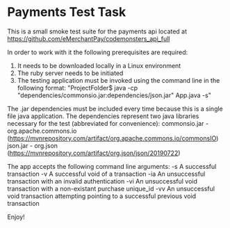 # Payments Test Task

This is a small smoke test suite for the payments api located at https://github.com/eMerchantPay/codemonsters_api_full

In order to work with it the following prerequisites are required:

1. It needs to be downloaded locally in a Linux environment 
2. The ruby server needs to be initiated
3. The testing application must be invoked using the command line in the following format:
"ProjectFolder$ java -cp "dependencies/commonsio.jar:dependencies/json.jar" App.java -s"

The .jar dependencies must be included every time because this is a single file java application. 
The dependencies represent two java libraries necessary for the test (abbreviated for convenience):
commonsio.jar - org.apache.commons.io (https://mvnrepository.com/artifact/org.apache.commons.io/commonsIO)
json.jar - org.json (https://mvnrepository.com/artifact/org.json/json/20190722)

The app accepts the following command line arguments:
-s    A successful transaction 
-v    A successful void of a transaction
-ia   An unsuccessful transaction with an invalid authentication
-vi   An unsuccessful void transaction with a non-existant purchase unique_id
-vv   An unsuccessful void transaction attempting pointing to a successful previous void transaction

Enjoy!
